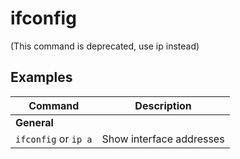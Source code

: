 # ifconfig

(This command is deprecated, use ip instead)

## Examples 

| **Command**   | **Description**   |
| --------------|-------------------|
| **General** |
| `ifconfig` or `ip a` | Show interface addresses |
